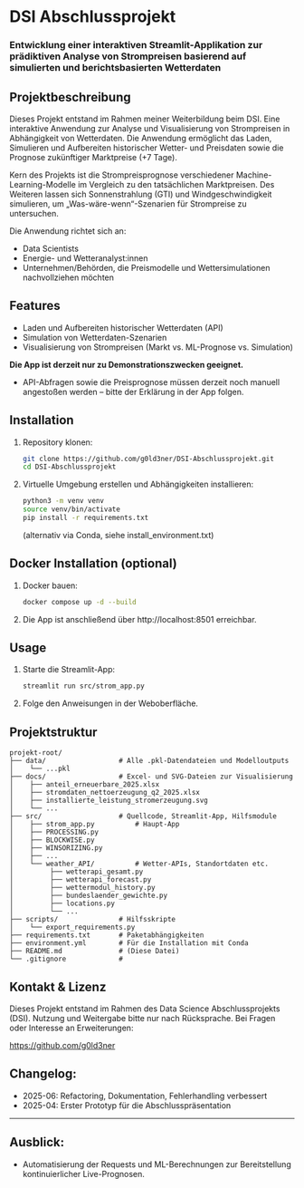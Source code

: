 # DSI Abschlussprojekt
### Entwicklung einer interaktiven Streamlit-Applikation zur prädiktiven Analyse von Strompreisen basierend auf simulierten und berichtsbasierten Wetterdaten

## Projektbeschreibung
Dieses Projekt entstand im Rahmen meiner Weiterbildung beim DSI.
Eine interaktive Anwendung zur Analyse und Visualisierung von Strompreisen in Abhängigkeit von Wetterdaten.
Die Anwendung ermöglicht das Laden, Simulieren und Aufbereiten historischer Wetter- und Preisdaten sowie die Prognose zukünftiger Marktpreise (+7 Tage).

Kern des Projekts ist die Strompreisprognose verschiedener Machine-Learning-Modelle im Vergleich zu den tatsächlichen Marktpreisen.
Des Weiteren lassen sich Sonnenstrahlung (GTI) und Windgeschwindigkeit simulieren, um „Was-wäre-wenn“-Szenarien für Strompreise zu untersuchen.

Die Anwendung richtet sich an:
- Data Scientists
- Energie- und Wetteranalyst:innen
- Unternehmen/Behörden, die Preismodelle und Wettersimulationen nachvollziehen möchten

## Features
- Laden und Aufbereiten historischer Wetterdaten (API)
- Simulation von Wetterdaten-Szenarien
- Visualisierung von Strompreisen (Markt vs. ML-Prognose vs. Simulation) 

**Die App ist derzeit nur zu Demonstrationszwecken geeignet.**
- API-Abfragen sowie die Preisprognose müssen derzeit noch manuell angestoßen werden – bitte der Erklärung in der App folgen.

## Installation
1. Repository klonen:
   ```bash
   git clone https://github.com/g0ld3ner/DSI-Abschlussprojekt.git
   cd DSI-Abschlussprojekt
   ```
2. Virtuelle Umgebung erstellen und Abhängigkeiten installieren:
   ```bash
   python3 -m venv venv
   source venv/bin/activate
   pip install -r requirements.txt
   ```
   (alternativ via Conda, siehe install_environment.txt)

## Docker Installation (optional)
1. Docker bauen:
   ```bash
   docker compose up -d --build
   ```
2. Die App ist anschließend über http://localhost:8501 erreichbar.



## Usage
1. Starte die Streamlit-App:
   ```bash
   streamlit run src/strom_app.py
   ```
2. Folge den Anweisungen in der Weboberfläche.

## Projektstruktur
```
projekt-root/
├── data/                  # Alle .pkl-Datendateien und Modelloutputs
│    └── ...pkl
├── docs/                  # Excel- und SVG-Dateien zur Visualisierung
│    ├── anteil_erneuerbare_2025.xlsx
│    ├── stromdaten_nettoerzeugung_q2_2025.xlsx
│    ├── installierte_leistung_stromerzeugung.svg
│    └── ...
├── src/                   # Quellcode, Streamlit-App, Hilfsmodule
│    ├── strom_app.py          # Haupt-App
│    ├── PROCESSING.py
│    ├── BLOCKWISE.py
│    ├── WINSORIZING.py
│    ├── ...
│    └── weather_API/          # Wetter-APIs, Standortdaten etc.
│         ├── wetterapi_gesamt.py
│         ├── wetterapi_forecast.py
│         ├── wettermodul_history.py
│         ├── bundeslaender_gewichte.py
│         ├── locations.py
│         └── ...
├── scripts/               # Hilfsskripte
│    └── export_requirements.py
├── requirements.txt       # Paketabhängigkeiten
├── environment.yml        # Für die Installation mit Conda
├── README.md              # (Diese Datei)
└── .gitignore             # 
```

## Kontakt & Lizenz
Dieses Projekt entstand im Rahmen des Data Science Abschlussprojekts (DSI).
Nutzung und Weitergabe bitte nur nach Rücksprache.
Bei Fragen oder Interesse an Erweiterungen:

https://github.com/g0ld3ner


## Changelog:
- 2025-06: Refactoring, Dokumentation, Fehlerhandling verbessert
- 2025-04: Erster Prototyp für die Abschlusspräsentation 

--------------------------------

## Ausblick:
- Automatisierung der Requests und ML-Berechnungen zur Bereitstellung kontinuierlicher Live-Prognosen.

